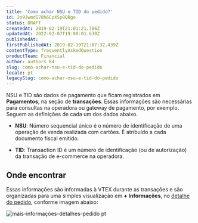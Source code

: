 ```yaml
---
title: 'Como achar NSU e TID do pedido?'
id: 2o9JwmdI78h6CpXSp8QBgo
status: DRAFT
createdAt: 2019-02-19T21:01:21.786Z
updatedAt: 2022-02-07T19:00:01.630Z
publishedAt: 
firstPublishedAt: 2019-02-19T21:07:32.439Z
contentType: frequentlyAskedQuestion
productTeam: Financial
author: authors_84
slug: como-achar-nsu-e-tid-do-pedido
locale: pt
legacySlug: como-achar-nsu-e-tid-do-pedido
---
```


NSU e TID são dados de pagamento que ficam registrados em __Pagamentos__, na seção de __transações__. Essas informações são necessárias para consultas na operadora ou gateway de pagamento, por exemplo. Seguem as definições de cada um dos dados abaixo.

- __NSU__: Número sequencial único é o número de identificação de uma operação de venda realizada com cartões. É atribuído a cada documento fiscal emitido.

- __TID__: Transaction ID é um número de identificação (ou de autorização) da transação de e-commerce na operadora.

## Onde encontrar

Essas informações são informadas à VTEX durante as transações e são organizadas para uma simples visualização em **+ Informações**, no [detalhe do pedido](/pt/tutorial/como-visualizar-detalhes-do-pedido "detalhe do pedido"), conforme imagem abaixo:

![mais-informações-detalhes-pedido pt](//images.ctfassets.net/alneenqid6w5/5SaZEE8HcJHaXfdahYfueX/aae0b71aea18bd58876bdf3b5af7ca4e/mais-informa____es-detalhes-pedido_pt.png)
